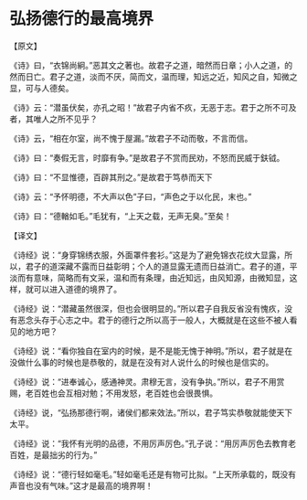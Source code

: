 # 弘扬德行的最高境界

【原文】 

《诗》曰，“衣锦尚絅。”恶其文之著也。故君子之道，暗然而日章；小人之道，的然而日亡。君子之道，淡而不厌，简而文，温而理，知远之近，知风之自，知微之显，可与人德矣。 

《诗》云：“潜虽伏矣，亦孔之昭！”故君子内省不疚，无恶于志。君于之所不可及者，其唯人之所不见乎？ 

《诗》云，“相在尔室，尚不愧于屋漏。”故君子不动而敬，不言而信。 

《诗》曰：“奏假无言，时靡有争。”是故君子不赏而民劝，不怒而民威于鈇钺。 

《诗》曰：“不显惟德，百辟其刑之。”是故君于笃恭而天下 

《诗》云：“予怀明德，不大声以色”子曰，“声色之于以化民，末也。” 

《诗》曰：“德輶如毛。”毛犹有，“上天之载，无声无臭。”至矣！ 

【译文】 

《诗经》说：“身穿锦绣衣服，外面罩件套衫。”这是为了避免锦衣花纹大显露，所以，君子的道深藏不露而日益彰明；个人的道显露无遗而日益消亡。君子的道，平淡而有意味，简略而有文采，温和而有条理，由近知远，由风知源，由微知显，这样，就可以进入道德的境界了。 

《诗经》说：“潜藏虽然很深，但也会很明显的。”所以君子自我反省没有愧疚，没有恶念头存于心志之中。君于的德行之所以高于一般人，大概就是在这些不被人看见的地方吧？ 

《诗经》说：“看你独自在室内的时候，是不是能无愧于神明。”所以，君子就是在没做什么事的时候也是恭敬的，就是在没有对人说什么的时候也是信实的。 

《诗经》说：“进奉诚心，感通神灵。肃穆无言，没有争执。”所以，君子不用赏赐，老百姓也会互相对勉；不用发怒，老百姓也会很畏惧。 

《诗经》说，“弘扬那德行啊，诸侯们都来效法。”所以，君子笃实恭敬就能使天下太平。 

《诗经》说：“我怀有光明的品德，不用厉声厉色。”孔子说：“用厉声厉色去教育老百姓，是最拙劣的行为。” 

《诗经》说：“德行轻如毫毛。”轻如毫毛还是有物可比拟。“上天所承载的，既没有声音也没有气味。”这才是最高的境界啊！
 
